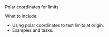 Polar coordinates for limits

What to include:
- Using polar coordinates to test limits at origin.
- Examples and tasks.
